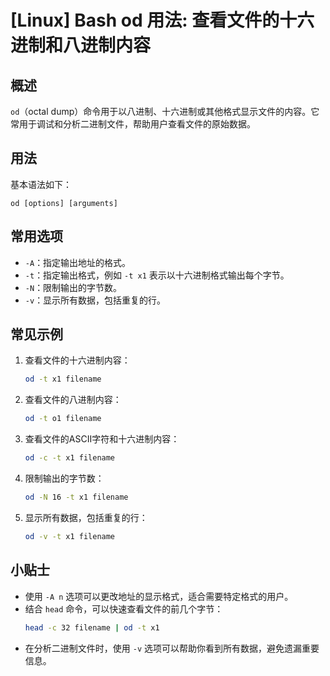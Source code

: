 # [Linux] Bash od 用法: 查看文件的十六进制和八进制内容

## 概述
`od`（octal dump）命令用于以八进制、十六进制或其他格式显示文件的内容。它常用于调试和分析二进制文件，帮助用户查看文件的原始数据。

## 用法
基本语法如下：
```
od [options] [arguments]
```

## 常用选项
- `-A`：指定输出地址的格式。
- `-t`：指定输出格式，例如 `-t x1` 表示以十六进制格式输出每个字节。
- `-N`：限制输出的字节数。
- `-v`：显示所有数据，包括重复的行。

## 常见示例
1. 查看文件的十六进制内容：
   ```bash
   od -t x1 filename
   ```

2. 查看文件的八进制内容：
   ```bash
   od -t o1 filename
   ```

3. 查看文件的ASCII字符和十六进制内容：
   ```bash
   od -c -t x1 filename
   ```

4. 限制输出的字节数：
   ```bash
   od -N 16 -t x1 filename
   ```

5. 显示所有数据，包括重复的行：
   ```bash
   od -v -t x1 filename
   ```

## 小贴士
- 使用 `-A n` 选项可以更改地址的显示格式，适合需要特定格式的用户。
- 结合 `head` 命令，可以快速查看文件的前几个字节：
  ```bash
  head -c 32 filename | od -t x1
  ```
- 在分析二进制文件时，使用 `-v` 选项可以帮助你看到所有数据，避免遗漏重要信息。